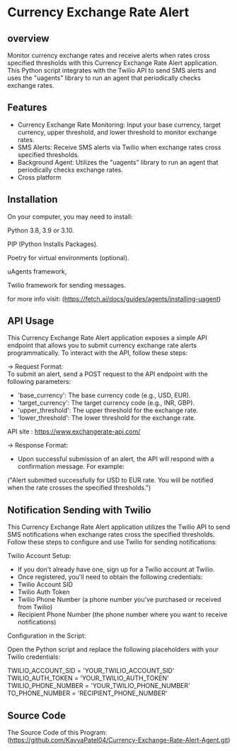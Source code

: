 
#  Currency Exchange Rate Alert




## overview

Monitor currency exchange rates and receive alerts when rates cross specified thresholds with this Currency Exchange Rate Alert application. This Python script integrates with the Twilio API to send SMS alerts and uses the "uagents" library to run an agent that periodically checks exchange rates.
## Features

- Currency Exchange Rate Monitoring: Input your base currency, target currency, upper threshold, and lower threshold to monitor exchange rates.
- SMS Alerts: Receive SMS alerts via Twilio when exchange rates cross specified thresholds.
- Background Agent: Utilizes the "uagents" library to run an agent that periodically checks exchange rates.
- Cross platform


## Installation

On your computer, you may need to install:

Python 3.8, 3.9 or 3.10.

PIP (Python Installs Packages).

Poetry for virtual environments (optional).

uAgents framework, 

Twilio framework for sending messages.

for more info visit:
(https://fetch.ai/docs/guides/agents/installing-uagent)
    
## API Usage

This Currency Exchange Rate Alert application exposes a simple API endpoint that allows you to submit currency exchange rate alerts programmatically. To interact with the API, follow these steps:

-> Request Format:  
To submit an alert, send a POST request to the API endpoint with the following parameters:
 
- 'base_currency': The base currency code (e.g., USD, EUR).
- 'target_currency': The target currency code (e.g., INR, GBP).
- 'upper_threshold': The upper threshold for the exchange rate.
- 'lower_threshold': The lower threshold for the exchange rate.


API site : https://www.exchangerate-api.com/

-> Response Format:

- Upon successful submission of an alert, the API will respond with a confirmation message. For example:

("Alert submitted successfully for USD to EUR rate. You will be notified when the rate crosses the specified thresholds.")


## Notification Sending with Twilio

This Currency Exchange Rate Alert application utilizes the Twilio API to send SMS notifications when exchange rates cross the specified thresholds. Follow these steps to configure and use Twilio for sending notifications:

Twilio Account Setup:

- If you don't already have one, sign up for a Twilio account at Twilio.
- Once registered, you'll need to obtain the following credentials:
- Twilio Account SID
- Twilio Auth Token
- Twilio Phone Number (a phone number you've purchased or received from Twilio)
- Recipient Phone Number (the phone number where you want to receive notifications)

Configuration in the Script:

Open the Python script and replace the following placeholders with your Twilio credentials:

TWILIO_ACCOUNT_SID = 'YOUR_TWILIO_ACCOUNT_SID'
TWILIO_AUTH_TOKEN = 'YOUR_TWILIO_AUTH_TOKEN'
TWILIO_PHONE_NUMBER = 'YOUR_TWILIO_PHONE_NUMBER'
TO_PHONE_NUMBER = 'RECIPIENT_PHONE_NUMBER'
## Source Code

The Source Code of this Program:
(https://github.com/KavyaPatel04/Currency-Exchange-Rate-Alert-Agent.git)